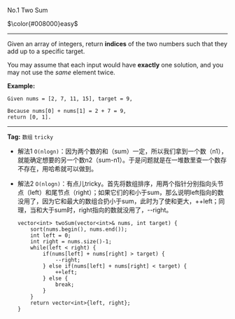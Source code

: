 No.1 Two Sum

$\color{#008000}easy$

---

Given an array of integers, return **indices** of the two numbers such that they add up to a specific target.

You may assume that each input would have **exactly** one solution, and you may not use the *same* element twice.

**Example:**

```
Given nums = [2, 7, 11, 15], target = 9,

Because nums[0] + nums[1] = 2 + 7 = 9,
return [0, 1].
```

---

**Tag:** `数组` `tricky`

- 解法1 `O(nlogn)`：因为两个数的和（sum）一定，所以我们拿到一个数（n1），就能确定想要的另一个数n2（sum-n1）。于是问题就是在一堆数里查一个数存不存在，用哈希就可以做到。

- 解法2 `O(nlogn)`：有点儿tricky。首先将数组排序，用两个指针分别指向头节点（left）和尾节点（right）；如果它们的和小于sum，那么说明left指向的数没用了，因为它和最大的数组合扔小于sum，此时为了使和更大，++left；同理，当和大于sum时，right指向的数就没用了，--right。

  ```
  vector<int> twoSum(vector<int>& nums, int target) {
      sort(nums.begin(), nums.end());
      int left = 0;
      int right = nums.size()-1;
      while(left < right) {
          if(nums[left] + nums[right] > target) {
              --right;
          } else if(nums[left] + nums[right] < target) {
              ++left;
          } else {
              break;
          }
      }
      return vector<int>{left, right};
  }
  ```

  